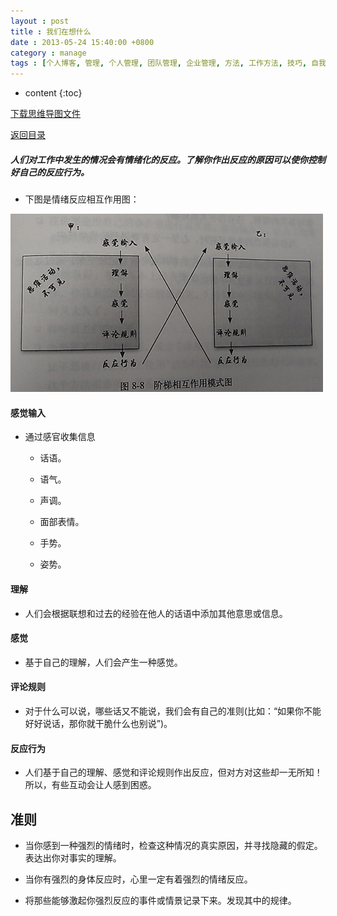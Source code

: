 ```yaml
---
layout : post
title : 我们在想什么
date : 2013-05-24 15:40:00 +0800
category : manage
tags : [个人博客, 管理, 个人管理, 团队管理, 企业管理, 方法, 工作方法, 技巧, 自我提升]
---
```


* content
{:toc}


[下载思维导图文件](https://docs.google.com/file/d/0B7UFT4BR96esR09HQjdMcmxwNDg/edit?usp=sharing)

[返回目录](/manage/2013/04/07/Behind-closed-doors-secrets-of-great-management/)

##### 人们对工作中发生的情况会有情绪化的反应。了解你作出反应的原因可以使你控制好自己的反应行为。

- 下图是情绪反应相互作用图：

![](/styles/images/20130524What-we-think/2g5wD.jpg "阶梯相互作用模式图")

#### 感觉输入

- 通过感官收集信息

    - 话语。

    - 语气。

    - 声调。

    - 面部表情。

    - 手势。

    - 姿势。

#### 理解

- 人们会根据联想和过去的经验在他人的话语中添加其他意思或信息。

#### 感觉

- 基于自己的理解，人们会产生一种感觉。

#### 评论规则

- 对于什么可以说，哪些话又不能说，我们会有自己的准则(比如：“如果你不能好好说话，那你就干脆什么也别说”)。

#### 反应行为

- 人们基于自己的理解、感觉和评论规则作出反应，但对方对这些却一无所知！所以，有些互动会让人感到困惑。

## 准则

- 当你感到一种强烈的情绪时，检查这种情况的真实原因，并寻找隐藏的假定。表达出你对事实的理解。

- 当你有强烈的身体反应时，心里一定有着强烈的情绪反应。

- 将那些能够激起你强烈反应的事件或情景记录下来。发现其中的规律。
